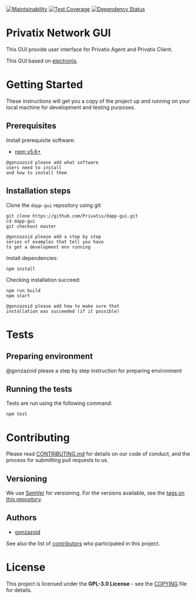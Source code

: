 [![Maintainability](https://api.codeclimate.com/v1/badges/36cd4ddf298a54226e1a/maintainability)](https://codeclimate.com/github/Privatix/dapp-gui/maintainability)
[![Test Coverage](https://api.codeclimate.com/v1/badges/36cd4ddf298a54226e1a/test_coverage)](https://codeclimate.com/github/Privatix/dapp-gui/test_coverage)
[![Dependency Status](https://david-dm.org/Privatix/dapp-gui.svg)](https://david-dm.org/Privatix/dapp-gui)

# Privatix Network GUI

This GUI provide user interface for Privatix Agent and Privatix Client.

This GUI based on [electronjs](https://electronjs.org/).

# Getting Started

These instructions will get you a copy of the project up and running on your local machine for development and testing purposes.

## Prerequisites

Install prerequisite software:
* [npm v5.6+](https://www.npmjs.com/)

```
@gonzazoid please add what software
users need to install
and how to install them
```

## Installation steps

Clone the `dapp-gui` repository using git:

```
git clone https://github.com/Privatix/dapp-gui.git
cd dapp-gui
git checkout master

@gonzazoid please add a step by step
series of examples that tell you have
to get a development env running
```

Install dependencies:
```
npm install
```

Checking installation succeed:

```
npm run build
npm start

@gonzazoid please add how to make sure that
installation was succeeded (if it possible)
```

# Tests

## Preparing environment
@gonzazoid please a step by step
instruction for preparing environment

## Running the tests

Tests are run using the following command:

```
npm test
```

# Contributing

Please read [CONTRIBUTING.md](CONTRIBUTING.md) for details on our code of conduct, and the process for submitting pull requests to us.

## Versioning

We use [SemVer](http://semver.org/) for versioning. For the versions available, see the [tags on this repository](https://github.com/Privatix/dapp-gui/tags).

## Authors

* [gonzazoid](https://github.com/gonzazoid)

See also the list of [contributors](https://github.com/Privatix/dapp-gui/contributors) who participated in this project.


# License

This project is licensed under the **GPL-3.0 License** - see the [COPYING](COPYING) file for details.
